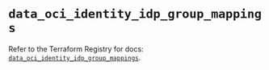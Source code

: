 # `data_oci_identity_idp_group_mappings`

Refer to the Terraform Registry for docs: [`data_oci_identity_idp_group_mappings`](https://registry.terraform.io/providers/oracle/oci/7.19.0/docs/data-sources/identity_idp_group_mappings).
